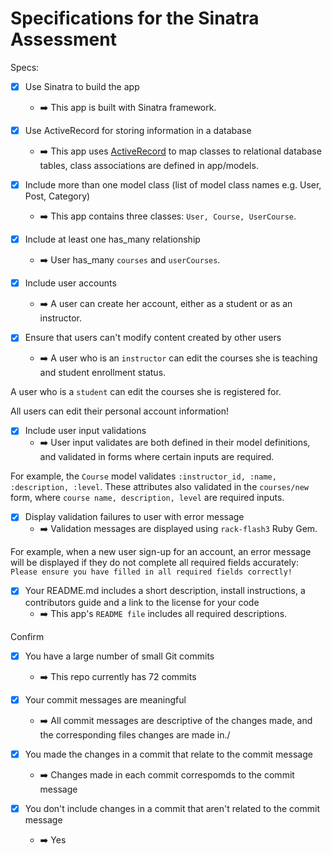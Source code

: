 # Specifications for the Sinatra Assessment

Specs:
- [x] Use Sinatra to build the app
    * ➡️ This app is built with Sinatra framework.

- [X] Use ActiveRecord for storing information in a database
    * ➡️ This app uses [ActiveRecord](https://github.com/rails/rails/tree/master/activerecord) to map classes to relational database tables, class associations are defined in app/models.

- [X] Include more than one model class (list of model class names e.g. User, Post, Category)
    * ➡️ This app contains three classes: ```User, Course, UserCourse```.

- [X] Include at least one has_many relationship 
    * ➡️ User has_many ```courses``` and ```userCourses```.

- [X] Include user accounts
    * ➡️ A user can create her account, either as a student or as an instructor.

- [X] Ensure that users can't modify content created by other users
    * ➡️ A user who is an ```instructor``` can edit the courses she is teaching and student enrollment status. 

A user who is a ```student``` can edit the courses she is registered for. 

All users can edit their personal account information!

- [X] Include user input validations
    * ➡️ User input validates are both defined in their model definitions, and validated in forms where certain inputs are required. 

For example, the ```Course``` model validates ```:instructor_id, :name, :description, :level```. These attributes also validated in the ```courses/new``` form, where ```course name, description, level``` are required inputs.


- [X] Display validation failures to user with error message
    * ➡️ Validation messages are displayed using ```rack-flash3``` Ruby Gem. 

For example, when a new user sign-up for an account, an error message will be displayed if they do not complete all required fields accurately:
```Please ensure you have filled in all required fields correctly!``` 

- [X] Your README.md includes a short description, install instructions, a contributors guide and a link to the license for your code
    * ➡️ This app's ```README file``` includes all required descriptions.

Confirm
- [X] You have a large number of small Git commits
    * ➡️ This repo currently has 72 commits

- [X] Your commit messages are meaningful
    * ➡️ All commit messages are descriptive of the changes made, and the corresponding files changes are made in./

- [X] You made the changes in a commit that relate to the commit message
    * ➡️ Changes made in each commit correspomds to the commit message

- [X] You don't include changes in a commit that aren't related to the commit message
    * ➡️ Yes